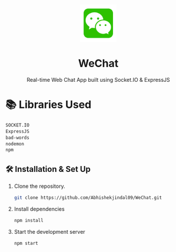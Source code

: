 

<div align="center">
  <img alt="Logo" src="public/logo.png" width="100" />
</div>
<h1 align="center">
  WeChat
</h1>
<p align="center">
  Real-time Web Chat App built using Socket.IO & ExpressJS
</p>

# 📚 Libraries Used

```bash
SOCKET.IO
ExpressJS
bad-words
nodemon
npm
```

## 🛠 Installation & Set Up


1. Clone the repository.

   ```bash
   git clone https://github.com/Abhishekjindal09/WeChat.git
   ```

2. Install dependencies

   ```bash
   npm install
   ```

3. Start the development server

   ```bash
   npm start
   ```
